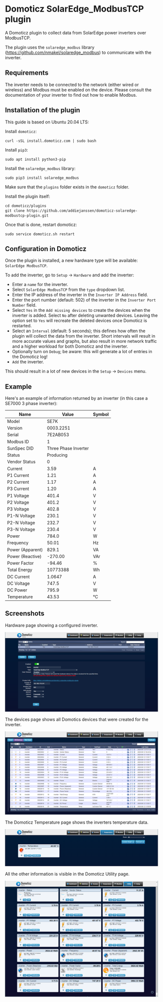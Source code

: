 # Domoticz SolarEdge_ModbusTCP plugin

A Domoticz plugin to collect data from SolarEdge power inverters over ModbusTCP.

The plugin uses the `solaredge_modbus` library (<https://github.com/nmakel/solaredge_modbus>) to communicate with the inverter.

## Requirements

The inverter needs to be connected to the network (either wired or wireless) and Modbus must be enabled on the device. Please consult the documentation of your inverter to find out how to enable Modbus.

## Installation of the plugin

This guide is based on Ubuntu 20.04 LTS:

Install `domoticz`:

``` shell
curl -sSL install.domoticz.com | sudo bash
```

Install `pip3`:

``` shell
sudo apt install python3-pip
```

Install the `solaredge_modbus` library:

``` shell
sudo pip3 install solaredge_modbus
```

Make sure that the `plugins` folder exists in the `domoticz` folder.

Install the plugin itself:

``` shell
cd domoticz/plugins
git clone https://github.com/addiejanssen/domoticz-solaredge-modbustcp-plugin.git
```

Once that is done, restart domoticz:

``` shell
sudo service domoticz.sh restart
```

## Configuration in Domoticz

Once the plugin is installed, a new hardware type will be available: `SolarEdge ModbusTCP`.

To add the inverter, go to `Setup` -> `Hardware` and add the inverter:

- Enter a `name` for the inverter.
- Select `SolarEdge ModbusTCP` from the `type` dropdown list.
- Enter the IP address of the inverter in the `Inverter IP Address` field.
- Enter the port number (default: 502) of the inverter in the `Inverter Port Number` field.
- Select `Yes` in the `Add missing devices` to create the devices when the inverter is added. Select `No` after deleting unwanted devices. Leaving the option set to `Yes` will recreate the deleted devices once Domoticz is restarted.
- Select an `Interval` (default: 5 seconds); this defines how often the plugin will collect the data from the inverter. Short intervals will result in more accurate values and graphs, but also result in more network traffic and a higher workload for both Domoticz and the inverter.
- Optionally turn on `Debug`; be aware: this will generate a lot of entries in the Domoticz log!
- `Add` the inverter.

This should result in a lot of new devices in the `Setup` -> `Devices` menu.

## Example

Here's an example of information returned by an inverter (in this case a SE7000 3 phase inverter):

| Name              | Value                 | Symbol |
|-------------------|-----------------------|--------|
| Model             | SE7K                  |        |
| Version           | 0003.2251             |        |
| Serial            | 7E2AB053              |        |
| Modbus ID         | 1                     |        |
| SunSpec DID       | Three Phase Inverter  |        |
| Status            | Producing             |        |
| Vendor Status     | 0                     |        |
| Current           | 3.59                  |    A   |
| P1 Current        | 1.21                  |    A   |
| P2 Current        | 1.17                  |    A   |
| P3 Current        | 1.20                  |    A   |
| P1 Voltage        | 401.4                 |    V   |
| P2 Voltage        | 401.2                 |    V   |
| P3 Voltage        | 402.8                 |    V   |
| P1-N Voltage      | 230.1                 |    V   |
| P2-N Voltage      | 232.7                 |    V   |
| P3-N Voltage      | 230.4                 |    V   |
| Power             | 784.0                 |    W   |
| Frequency         | 50.01                 |   Hz   |
| Power (Apparent)  | 829.1                 |   VA   |
| Power (Reactive)  | -270.00               |  VAr   |
| Power Factor      | -94.46                |    %   |
| Total Energy      | 10773388              |   Wh   |
| DC Current        | 1.0647                |    A   |
| DC Voltage        | 747.5                 |    V   |
| DC Power          | 795.9                 |    W   |
| Temperature       | 43.53                 |   °C   |

## Screenshots

Hardware page showing a configured inverter.

![](screenshots/Hardware.png)

The devices page shows all Domotics devices that were created for the inverter.

![](screenshots/Devices.png)

The Domoticz Temperature page shows the inverters temperature data.

![](screenshots/Temperature.png)

All the other information is visible in the Domoticz Utility page.

![](screenshots/Utility.png)
